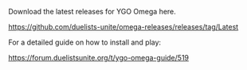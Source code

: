 Download the latest releases for YGO Omega here.

https://github.com/duelists-unite/omega-releases/releases/tag/Latest

For a detailed guide on how to install and play:

https://forum.duelistsunite.org/t/ygo-omega-guide/519
